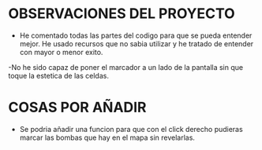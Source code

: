 # OBSERVACIONES DEL PROYECTO

- He comentado todas las partes del codigo para que se pueda entender mejor. He usado recursos que no sabia utilizar y he tratado de entender con mayor o menor exito.

-No he sido capaz de poner el marcador a un lado de la pantalla sin que toque la estetica de las celdas.

# COSAS POR AÑADIR

-  Se podria añadir una funcion para que con el click derecho pudieras marcar las bombas que hay en el mapa sin revelarlas.